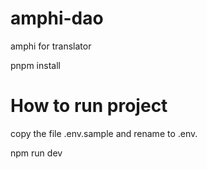 # amphi-dao

amphi for translator 

pnpm install




# How to run project

copy the file .env.sample and rename to .env.

npm run  dev
